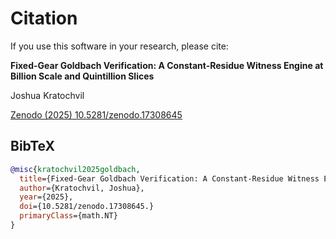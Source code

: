 # Citation

If you use this software in your research, please cite:

**Fixed-Gear Goldbach Verification: A Constant-Residue Witness Engine at Billion Scale and Quintillion Slices**

Joshua Kratochvil

[Zenodo (2025) 10.5281/zenodo.17308645](https://zenodo.org/records/17308646)

## BibTeX
```bibtex
@misc{kratochvil2025goldbach,
  title={Fixed-Gear Goldbach Verification: A Constant-Residue Witness Engine at Billion Scale and Quintillion Slices},
  author={Kratochvil, Joshua},
  year={2025},
  doi={10.5281/zenodo.17308645.} 
  primaryClass={math.NT}
}
